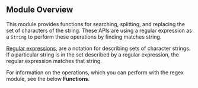 ## Module Overview

This module provides functions for searching, splitting, and replacing the set of characters of the string. These APIs are using a 
regular expression as a `String` to perform these operations by finding matches string.

[Regular expressions](https://en.wikipedia.org/wiki/Regular_expression), are a notation for describing sets of 
character strings. If a particular string is in the set described by a regular expression, the regular expression matches that string.

For information on the operations, which you can perform with the regex module, see the below **Functions**.
